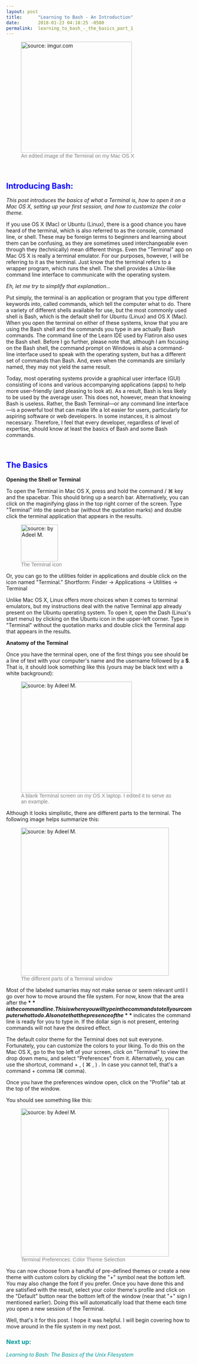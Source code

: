 ```yaml
---
layout: post
title:      "Learning to Bash - An Introduction"
date:       2018-01-23 04:18:25 -0500
permalink:  learning_to_bash_-_the_basics_part_1
---
```



<figure>
<img id="terminal_image" src="https://i.imgur.com/bAv6Jsz.png?1" title="source: imgur.com" style="height:300px" />
<figcaption style="font-family: arial; font-size:14px; color:gray;">An edited image of the Terminal on my Mac OS X</figcaption>
</figure>

<br/>

<h2 style="font-style: bold; color:blue;">Introducing Bash:</h2>

*This post introduces the basics of what a Terminal is, how to open it on a Mac OS X, setting up your first session, and how to customize the color theme.*

If you use OS X (Mac) or Ubuntu (Linux), there is a good chance you have heard of the terminal, which is also referred to as the console, command line, or shell. These may be foreign terms to beginners and learning about them can be confusing, as they are sometimes used interchangeable even through they (technically) mean different things. Even the "Terminal" app on Mac OS X is really a terminal emulator. For our purposes, however, I will be referring to it as the terminal. Just know that the terminal refers to a wrapper program, which runs the shell. The shell provides a Unix-like command line interface to communicate with the operating system.

*Eh, let me try to simplify that explanation...*

Put simply, the terminal is an application or program that you type different keywords into, called commands, which tell the computer what to do. There a variety of different shells available for use, but the most commonly used shell is Bash, which is the default shell for Ubuntu (Linux) and OS X (Mac). When you open the terminal on either of these systems, know that you are using the Bash shell and the commands you type in are actually Bash commands. The command line of the Learn IDE used by Flatiron also uses the Bash shell. Before I go further, please note that, although I am focusing on the Bash shell, the command prompt on Windows is also a command-line interface used to speak with the operating system, but has a different set of commands than Bash. And, even when the commands are similarly named, they may not yield the same result.

Today, most operating systems provide a graphical user interface (GUI) consisting of icons and various accompanying applications (apps) to help more user-friendly (and pleasing to look at). As a result, Bash is less likely to be used by the average user. This does not, however, mean that knowing Bash is useless. Rather, the Bash Terminal—or any command line interface—is a powerful tool that can make life a lot easier for users, particularly for aspiring software or web developers. In some instances, it is almost necessary. Therefore, I feel that every developer, regardless of level of expertise, should know at least the basics of Bash and some Bash commands.

<br/>

<h2 style="font-style: bold; color:blue;">The Basics</h2>

**Opening the Shell or Terminal**

To open the Terminal in Mac OS X, press and hold the command / ⌘ key and the spacebar. This should bring up a search bar. Alternatively, you can click on the maginifying glass in the top right corner of the screen. Type "Terminal" into the search bar (without the quotation marks) and double click the terminal application that appears in the results.

<figure>
<img id="terminal_image" src="https://i.imgur.com/hXT2F69.png" title="source: by Adeel M." style="height:100px" />
<figcaption style="font-family: arial; font-size:14px; color:gray;">The Terminal icon</figcaption>
</figure>

Or, you can go to the utilities folder in applications and double click on the icon named "Terminal."
Shortform: Finder -> Applications -> Utilities -> Terminal

Unlike Mac OS X, Linux offers more choices when it comes to terminal emulators, but my instructions deal with the native Terminal app already present on the Ubuntu operating system. To open it, open the Dash (Linux's start menu) by clicking on the Ubuntu icon in the upper-left corner. Type in "Terminal" without the quotation marks and double click the Terminal app that appears in the results.


**Anatomy of the Terminal**

Once you have the terminal open, one of the first things you see should be a line of text with your computer's name and the username followed by a **$**. That is, it should look something like this (yours may be black text with a white background):

<figure>
<img id="terminal_image" src="https://i.imgur.com/DkaYwk6.png?1" title="source: by Adeel M." style="height:300px" />
<figcaption style="font-family: arial; font-size:14px; color:gray;">A blank Terminal screen on my OS X laptop. I edited it to serve as an example.</figcaption>
</figure>


Although it looks simplistic, there are different parts to the terminal. The following image helps summarize this:

<figure>
<img id="terminal_image" src="https://i.imgur.com/4lkeeZ8.png" title="source: by Adeel M." style="height:400px" />
<figcaption style="font-family: arial; font-size:14px; color:gray;">The different parts of a Terminal window</figcaption>
</figure>


Most of the labeled sumarries may not make sense or seem relevant until I go over how to move around the file system. For now, know that the area after the **$** is the  command line. This is where you will type in the commands to tell your computer what to do. Also note that the presence of the **$** indicates the command line is ready for you to type in. If the dollar sign is not present, entering commands will not have the desired effect.

The default color theme for the Terminal does not suit everyone. Fortunately, you can customize the colors to your liking. To do this on the Mac OS X, go to the top left of your screen, click on "Terminal" to view the drop down menu, and select "Preferences" from it. Alternatively, you can use the shortcut, command + , ( ⌘ , ) . In case you cannot tell, that's a command + comma (⌘ comma).

Once you have the preferences window open, click on the "Profile" tab at the top of the window.

You should see something like this:

<figure>
<img id="terminal_image" src="https://i.imgur.com/jINXKY0.png" title="source: by Adeel M." style="height:400px" />
<figcaption style="font-family: arial; font-size:14px; color:gray;">Terminal Preferences: Color Theme Selection</figcaption>
</figure>

You can now choose from a handful of pre-defined themes or create a new theme with custom colors by clicking the "+" symbol neat the bottom left. You may also change the font if you prefer. Once you have done this and are satisfied with the result, select your color theme's profile and click on the "Default" button near the bottom left of the window (near that "+" sign I mentioned earlier). Doing this will automatically load that theme each time you open a new session of the Terminal.

Well, that's it for this post. I hope it was helpful.
I will begin covering how to move around in the file system in my next post.

<h3 style="font-style:bold; color:rgb(0,153,153);">Next up:</h3>
<p style="font-style:italic; color:rgb(0,153,153);">Learning to Bash: The Basics of the Unix Filesystem</p>

